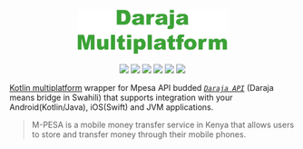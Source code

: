 <p align="center"><img src="assets/logo.png" alt="Daraja Multiplatform logo" height="80px"></p>

<p align="center">
<img  src="https://img.shields.io/badge/-ANDROID-3AA335?logo=android&logoColor=white&style=for-the-badge">
<img  src="https://img.shields.io/badge/-IOS-3AA335?logo=ios&logoColor=white&style=for-the-badge">
<img  src="https://img.shields.io/badge/-WEB-CCCCCC?logo=javascript&logoColor=606060&style=for-the-badge">
<img  src="https://img.shields.io/badge/-WINDOWS-3AA335?logo=windows&logoColor=white&style=for-the-badge">
<img  src="https://img.shields.io/badge/-LINUX-3AA335?logo=linux&logoColor=white&style=for-the-badge">
<img  src="https://img.shields.io/badge/-MACOS-3AA335?logo=apple&logoColor=white&style=for-the-badge">
</p>

[Kotlin multiplatform](https://kotlinlang.org/docs/multiplatform.html) wrapper for Mpesa API budded [_`Daraja API`_](https://developer.safaricom.co.ke/) (Daraja means bridge in Swahili) that supports integration with your Android(Kotlin/Java), iOS(Swift) and JVM applications.
> M-PESA is a mobile money transfer service in Kenya that allows users to store and transfer money through their mobile phones.
